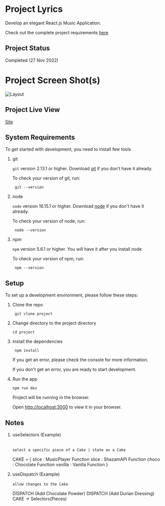 # Project Lyrics

Develop an elegant React.js Music Application. 

Check out the complete project requirements [here](https://docs.google.com/document/d/13PeFwRlPEhMw_HPyrIrInvQuKaVWnpNmcv-y3NA208s/edit?usp=sharing)

## Project Status

Completed (27 Nov 2022)

# Project Screen Shot(s)

![Layout](https://i.ibb.co/XDpZYbL/music-app.png)

## Project Live View

[Site]()


## System Requirements

To get started with development, you need to install few tools

1. git 
   
   `git` version 2.13.1 or higher. Download [git](https://git-scm.com/downloads) if you don't have it already.

   To check your version of git, run:

   ```shell
    git --version
   ```

2. node 
   
   `node` version 16.15.1 or higher. Download [node](https://nodejs.org/en/download/) if you don't have it already.

   To check your version of node, run:

   ```shell
    node --version
   ```

3. npm
  
   `npm` version 5.6.1 or higher. You will have it after you install node.

   To check your version of npm, run:

   ```shell
    npm --version
   ```

## Setup

To set up a development environment, please follow these steps:

1. Clone the repo

   ```shell
    git clone project
   ```

2. Change directory to the project directory

    ```shell
    cd project
    ```

3. Install the dependencies
   
    ```shell
     npm install
    ```

    If you get an error, please check the console for more information.

    If you don't get an error, you are ready to start development.

4. Run the app
   
    ```shell
    npm run dev
    ```

    Project will be running in the browser.

    Open [http://localhost:3000](http://localhost:3000) to view it in your browser.

## Notes

1. useSelectors (Example)  
   &nbsp;

   `select a specific piece of a Cake | state as a Cake` 
   &nbsp;

      CAKE = {
         slice : MusicPlayer Function
         slice : ShazamAPI Function
         choco : Chocolate Function
         vanilla : Vanilla Function 
      }
   &nbsp;

2. useDispatch (Example)
   &nbsp;

   `allow changes to the Cake`
   &nbsp;

   DISPATCH (Add Chocolate Powder) 
   DISPATCH (Add Durian Dressing) 
   CAKE -> Selectors(Pieces)

#
